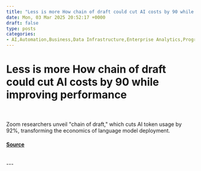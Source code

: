 ```yaml
---
title: "Less is more How chain of draft could cut AI costs by 90 while improving performance"
date: Mon, 03 Mar 2025 20:52:17 +0000
draft: false
type: posts
categories: 
- AI,Automation,Business,Data Infrastructure,Enterprise Analytics,Programming & Development,Security,AI cost reduction,AI efficiency,AI Performance Improvements,AI Prompting,AI prompting techniques,AI reasoning tasks,AI, ML and Deep Learning,category-/Business & Industrial/Business Operations,Chain of Draft,Chain of Draft prompting,Chain of Thought,Computation Efficiency,Conversational AI,Data Management,Data Science,Data Security and Privacy,enterprise ai,Language model optimization,Network Security and Privacy,NLP,prompt engineering,Token Reduction,zoom,Zoom AI,Zoom AI Research
---
```

# Less is more How chain of draft could cut AI costs by 90 while improving performance

<br/>

<br/>
Zoom researchers unveil "chain of draft," which cuts AI token usage by 92%, transforming the economics of language model deployment.

#### [Source](https://venturebeat.com/ai/less-is-more-how-chain-of-draft-could-cut-ai-costs-by-90-while-improving-performance/)

<br/>
---
